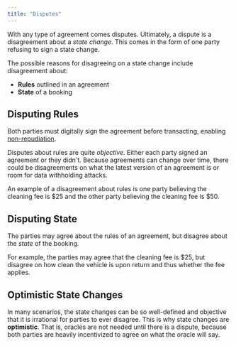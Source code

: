 ```yaml
---
title: "Disputes"
---
```


With any type of agreement comes disputes. Ultimately, a dispute is a disagreement about a _state change_. This comes in the form of one party refusing to sign a state change.

The possible reasons for disagreeing on a state change include disagreement about:

- **Rules** outlined in an agreement
- **State** of a booking

## Disputing Rules

Both parties must digitally sign the agreement before transacting, enabling [non-repudiation](https://en.wikipedia.org/wiki/Non-repudiation).

Disputes about rules are quite _objective_. Either each party signed an agreement or they didn't. Because agreements can change over time, there could be disagreements on what the latest version of an agreement is or room for data withholding attacks.

An example of a disagreement about rules is one party believing the cleaning fee is $25 and the other party believing the cleaning fee is $50.

## Disputing State

The parties may agree about the rules of an agreement, but disagree about the _state_ of the booking.

For example, the parties may agree that the cleaning fee is $25, but disagree on how clean the vehicle is upon return and thus whether the fee applies.

## Optimistic State Changes

In many scenarios, the state changes can be so well-defined and objective that it is irrational for parties to ever disagree. This is why state changes are **optimistic**. That is, oracles are not needed until there is a dispute, because both parties are heavily incentivized to agree on what the oracle will say.
